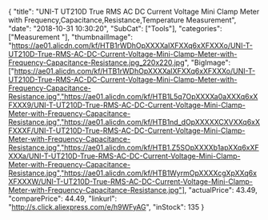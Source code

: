 {
	"title": "UNI-T UT210D True RMS AC DC Current Voltage Mini Clamp Meter with Frequency,Capacitance,Resistance,Temperature Measurement",
	"date": "2018-10-31 10:30:20",
	"SubCat": ["Tools"],
	"categories": ["Measurement "],
	"thumbnailImage": "https://ae01.alicdn.com/kf/HTB1rWDhOpXXXXaIXFXXq6xXFXXXo/UNI-T-UT210D-True-RMS-AC-DC-Current-Voltage-Mini-Clamp-Meter-with-Frequency-Capacitance-Resistance.jpg_220x220.jpg",
	"BigImage": ["https://ae01.alicdn.com/kf/HTB1rWDhOpXXXXaIXFXXq6xXFXXXo/UNI-T-UT210D-True-RMS-AC-DC-Current-Voltage-Mini-Clamp-Meter-with-Frequency-Capacitance-Resistance.jpg","https://ae01.alicdn.com/kf/HTB1L5q7OpXXXXa0aXXXq6xXFXXX9/UNI-T-UT210D-True-RMS-AC-DC-Current-Voltage-Mini-Clamp-Meter-with-Frequency-Capacitance-Resistance.jpg","https://ae01.alicdn.com/kf/HTB1nd_dOpXXXXXCXVXXq6xXFXXXF/UNI-T-UT210D-True-RMS-AC-DC-Current-Voltage-Mini-Clamp-Meter-with-Frequency-Capacitance-Resistance.jpg","https://ae01.alicdn.com/kf/HTB1.Z5SOpXXXXb1apXXq6xXFXXXa/UNI-T-UT210D-True-RMS-AC-DC-Current-Voltage-Mini-Clamp-Meter-with-Frequency-Capacitance-Resistance.jpg","https://ae01.alicdn.com/kf/HTB1WyrmOpXXXXcgXpXXq6xXFXXXW/UNI-T-UT210D-True-RMS-AC-DC-Current-Voltage-Mini-Clamp-Meter-with-Frequency-Capacitance-Resistance.jpg"],
	"actualPrice": 43.49,
	"comparePrice": 44.49,
	"linkurl": "http://s.click.aliexpress.com/e/h9WFyAG",
	"inStock": 135
}
